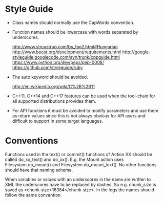
Style Guide
===========

* Class names should normally use the CapWords convention.

* Function names should be lowercase with words separated by underscores.

  http://www.stroustrup.com/bs_faq2.html#Hungarian
  http://www.boost.org/development/requirements.html
  http://google-styleguide.googlecode.com/svn/trunk/cppguide.html
  https://www.python.org/dev/peps/pep-0008/
  https://github.com/styleguide/ruby

* The auto keyword should be avoided.

  http://en.wikipedia.org/wiki/C%2B%2B11

* C++11, C++14 and C++17 features can be used when the tool-chain for all
  supported distributions provides them.

* For API functions it must be avoided to modify parameters and use them as
  return values since this is not always obvious for API users and difficult
  to support in some target languages.


Conventions
===========

Functions used in the text() or commit() functions of Action XX should be
called do_xx_text() and do_xx(). E.g. the Mount action uses
Filesystem.do_mount() and Filesystem.do_mount_text(). No other functions
should have that naming schema.

When variables or values with an underscores in the name are written to XML
the underscores have to be replaced by dashes. So e.g. chunk_size is saved as
&lt;chunk-size&gt;16384&lt;/chunk-size&gt;. In the logs the names should
follow the same convention.

